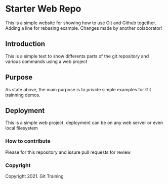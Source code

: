 # Starter Web Repo

This is a simple website for showing how to use Git and Github together. Adding a line for 
rebasing example. Changes made by another colaborator!
## Introduction


This is a simple text to show differents parts of the git repository and various commands using a web project

## Purpose

As state above, the main purpose is to privide simple examples for Git trainning demos.

## Deployment 
This is a simple web project, deployment can be on any web server or even local filesystem

### How to contribute
Please for this repository and issure pull requests for review
### Copyright

Copyright 2021. Git Training
